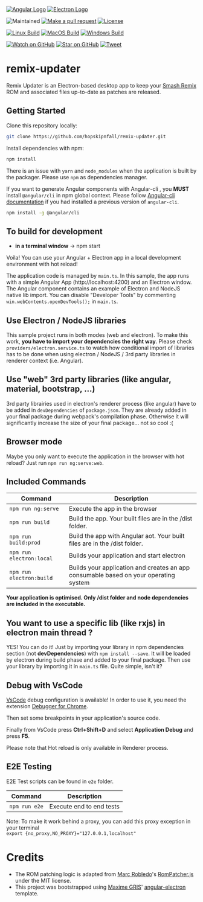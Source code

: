 [![Angular Logo](https://www.vectorlogo.zone/logos/angular/angular-icon.svg)](https://angular.io/) [![Electron Logo](https://www.vectorlogo.zone/logos/electronjs/electronjs-icon.svg)](https://electronjs.org/)

![Maintained][maintained-badge]
[![Make a pull request][prs-badge]][prs]
[![License][license-badge]](LICENSE.md)

[![Linux Build][linux-build-badge]][linux-build]
[![MacOS Build][macos-build-badge]][macos-build]
[![Windows Build][windows-build-badge]][windows-build]

[![Watch on GitHub][github-watch-badge]][github-watch]
[![Star on GitHub][github-star-badge]][github-star]
[![Tweet][twitter-badge]][twitter]

# remix-updater

Remix Updater is an Electron-based desktop app to keep your [Smash Remix][smashremix] ROM and associated files up-to-date as patches are released.

## Getting Started

Clone this repository locally:

``` bash
git clone https://github.com/hopskipnfall/remix-updater.git
```

Install dependencies with npm:

``` bash
npm install
```

There is an issue with `yarn` and `node_modules` when the application is built by the packager. Please use `npm` as dependencies manager.


If you want to generate Angular components with Angular-cli , you **MUST** install `@angular/cli` in npm global context.
Please follow [Angular-cli documentation](https://github.com/angular/angular-cli) if you had installed a previous version of `angular-cli`.

``` bash
npm install -g @angular/cli
```

## To build for development

- **in a terminal window** -> npm start

Voila! You can use your Angular + Electron app in a local development environment with hot reload!

The application code is managed by `main.ts`. In this sample, the app runs with a simple Angular App (http://localhost:4200) and an Electron window.
The Angular component contains an example of Electron and NodeJS native lib import.
You can disable "Developer Tools" by commenting `win.webContents.openDevTools();` in `main.ts`.

## Use Electron / NodeJS libraries

This sample project runs in both modes (web and electron). To make this work, **you have to import your dependencies the right way**. Please check `providers/electron.service.ts` to watch how conditional import of libraries has to be done when using electron / NodeJS / 3rd party libraries in renderer context (i.e. Angular).

## Use "web" 3rd party libraries (like angular, material, bootstrap, ...)

3rd party librairies used in electron's renderer process (like angular) have to be added in `devDependencies` of `package.json`. They are already added in your final package during webpack's compilation phase. Otherwise it will significantly increase the size of your final package... not so cool :(

## Browser mode

Maybe you only want to execute the application in the browser with hot reload? Just run `npm run ng:serve:web`.

## Included Commands

|Command|Description|
|--|--|
|`npm run ng:serve`| Execute the app in the browser |
|`npm run build`| Build the app. Your built files are in the /dist folder. |
|`npm run build:prod`| Build the app with Angular aot. Your built files are in the /dist folder. |
|`npm run electron:local`| Builds your application and start electron
|`npm run electron:build`| Builds your application and creates an app consumable based on your operating system |

**Your application is optimised. Only /dist folder and node dependencies are included in the executable.**

## You want to use a specific lib (like rxjs) in electron main thread ?

YES! You can do it! Just by importing your library in npm dependencies section (not **devDependencies**) with `npm install --save`. It will be loaded by electron during build phase and added to your final package. Then use your library by importing it in `main.ts` file. Quite simple, isn't it?

## Debug with VsCode

[VsCode](https://code.visualstudio.com/) debug configuration is available! In order to use it, you need the extension [Debugger for Chrome](https://marketplace.visualstudio.com/items?itemName=msjsdiag.debugger-for-chrome).

Then set some breakpoints in your application's source code.

Finally from VsCode press **Ctrl+Shift+D** and select **Application Debug** and press **F5**.

Please note that Hot reload is only available in Renderer process.

## E2E Testing

E2E Test scripts can be found in `e2e` folder.

|Command|Description|
|--|--|
|`npm run e2e`| Execute end to end tests |

Note: To make it work behind a proxy, you can add this proxy exception in your terminal  
`export {no_proxy,NO_PROXY}="127.0.0.1,localhost"`

# Credits

 - The ROM patching logic is adapted from [Marc Robledo](marc_homepage)'s [RomPatcher.js][rompatcherjs] under the MIT license.
 - This project was bootstrapped using [Maxime GRIS][maxime]' [angular-electron][angular_electron] template.

[maintained-badge]: https://img.shields.io/badge/maintained-yes-brightgreen
[license-badge]: https://img.shields.io/badge/license-MIT-blue.svg
[license]: https://github.com/hopskipnfall/remix-updater/blob/master/LICENSE.md
[prs-badge]: https://img.shields.io/badge/PRs-welcome-red.svg
[prs]: http://makeapullrequest.com

[linux-build-badge]: https://github.com/hopskipnfall/remix-updater/workflows/Linux%20Build/badge.svg
[linux-build]: https://github.com/hopskipnfall/remix-updater/actions?query=workflow%3A%22Linux+Build%22
[macos-build-badge]: https://github.com/hopskipnfall/remix-updater/workflows/MacOS%20Build/badge.svg
[macos-build]: https://github.com/hopskipnfall/remix-updater/actions?query=workflow%3A%22MacOS+Build%22
[windows-build-badge]: https://github.com/hopskipnfall/remix-updater/workflows/Windows%20Build/badge.svg
[windows-build]: https://github.com/hopskipnfall/remix-updater/actions?query=workflow%3A%22Windows+Build%22

[github-watch-badge]: https://img.shields.io/github/watchers/hopskipnfall/remix-updater.svg?style=social
[github-watch]: https://github.com/hopskipnfall/remix-updater/watchers
[github-star-badge]: https://img.shields.io/github/stars/hopskipnfall/remix-updater.svg?style=social
[github-star]: https://github.com/hopskipnfall/remix-updater/stargazers
[twitter]: https://twitter.com/intent/tweet?text=Check%20out%20angular-electron!%20https://github.com/hopskipnfall/remix-updater%20%F0%9F%91%8D
[twitter-badge]: https://img.shields.io/twitter/url/https/github.com/hopskipnfall/remix-updater.svg?style=social

[maxime]: https://github.com/sponsors/maximegris
[angular_electron]: https://github.com/maximegris/angular-electron
[marc_homepage]: https://www.marcrobledo.com/
[rompatcherjs]: https://www.marcrobledo.com/RomPatcher.js/

[smashremix]: https://github.com/JSsixtyfour/smashremix